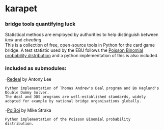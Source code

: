 # karapet
### bridge tools quantifying luck

Statistical methods are employed by authorities to help distinguish between *luck* and *cheating*.  <br>
This is a collection of free, open-source tools in Python for the card game bridge.  A test statistic used by
the EBU follows the [Poisson Binomial probability distribution](https://en.wikipedia.org/wiki/Poisson_binomial_distribution) and a python
implementation of this is also included.

### included as submodules:
-[Redeal](https://github.com/anntzer/redeal) by Antony Lee <br>
    
    Python implementation of Thomas Andrew's Deal program and Bo Haglund's Double Dummy Solver.
    The deal and DDS programs are well-established standards, widely adopted for example by national bridge organisations globally.

-[PoiBoi](https://github.com/tsakim/poibin) by Mike Straka  <br>
    
    Python implementation of the Poisson Binomial probability distribution.
    





